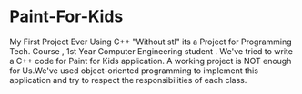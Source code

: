 # Paint-For-Kids
My First Project Ever Using C++ "Without stl" its a Project for Programming Tech. Course , 1st Year Computer Engineering student .
We've tried to write a C++ code for Paint for Kids application. A working project
is NOT enough for Us.We've used object-oriented programming to implement this application and try to
respect the responsibilities of each class. 
